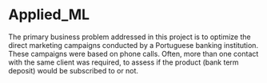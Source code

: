 # Applied_ML
The primary business problem addressed in this project is to optimize the direct marketing  campaigns conducted by a Portuguese banking institution. These campaigns were based on  phone calls. Often, more than one contact with the same client was required, to assess if the  product (bank term deposit) would be subscribed to or not.
